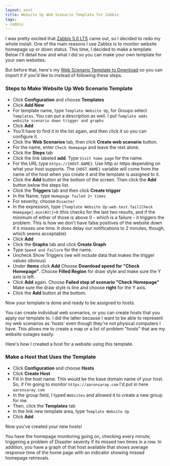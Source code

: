 ```yaml
---
layout: post
title: Website Up Web Scenario Template for Zabbix
tags:
- zabbix
---
```

I was pretty excited that [Zabbix 5.0 LTS](https://www.zabbix.com/whats_new_5_0) came out, so I decided to redo my whole install. One of the main reasons I use Zabbix is to monitor website homepage up or down status.  This time, I decided to make a template.  Below I'll detail how and what I did so you can make your own template for your own websites.

But before that, here's my [Web Scenario Template to Download](/uploads/2020/zabbix-template-web-scenario.xml) so you can import it if you'd like to instead of following these steps.

### Steps to Make Website Up Web Scenario Template

* Click **Configuration** and choose **Templates**
* Click **Add New**
* For template name, type `Template Website Up`, for Groups select `Templates`.  You can put a description as well. I put `Template adds website scenario down trigger and graphs`
* Click **Add**
* You'll have to find it in the list again, and then click it so you can configure it.
* Click the **Web Scenarios** tab, then click **Create web scenario** button.
* For the name, enter `Check Homepage` and leave the rest alone.
* Click the **Steps** tab
* Click the link labeled **add**.  Type `Visit home page` for the name.
* For the URL type `https://{HOST.NAME}`.  Use http or https depending on what your host supports.  The `{HOST.NAME}` variable will come from the name of the host when you create it and the template is assigned to it.
* Click the **Add** button at the bottom of the screen.  Then click the **Add** button below the steps list.
* Click the **Triggers** tab and then click **Create trigger**
* In the Name, type `Homepage failed 2+ times`
* For severity, choose `Disaster`
* In the expression, type `{Template Website Up:web.test.fail[Check Homepage].min(#2)}>0` (this checks for the last two results, and if the minimum of either of those is above 0 - which is a failure - it triggers the problem. This is how we don't have false positives of the website down if it misses one time. It does delay our notifications to 2 minutes, though, which seems acceptable)
* Click **Add**
* Click the **Graphs** tab and click **Create Graph**
* Type `Speed and Failure` for the name.
* Uncheck Show Triggers (we will include data that makes the trigger values obvious)
* Under **items** click **Add**  Choose **Download speed for "Check Homepage"**.  Choose **Filled Region** for draw style and make sure the Y axis is left.
* Click **Add** again.  Choose **Failed step of scenario "Check Homepage"**  Make sure the draw style is line and choose **right** for the Y axis.
* Click the **Add** button at the bottom.

Now your template is done and ready to be assigned to hosts.

You can create individual web scenarios, or you can create hosts that you apply our template to.  I did the latter because I want to be able to represent my web scenarios as 'hosts' even though they're not physical computers I have.  This allows me to create a map or a list of problem "hosts" that are my website outages easily.

Here's how I created a host for a website using this template.

### Make a Host that Uses the Template

* Click **Configuration** and choose **Hosts**
* Click **Create Host**
* Fill in the host name.  This would be the base domain name of your host.  So, if I'm going to monitor `https://aaronsaray.com` I'd put in here `aaronsaray.com`
* In the group field, I typed `Websites` and allowed it to create a new group for me.
* Then, click the **Templates** tab
* In the link new template area, type `Template Website Up`
* Click **Add**

Now you've created your new hosts!

You have the homepage monitoring going on, checking every minute, triggering a problem of Disaster severity if its missed two times in a row. In addition, you have a graph of that host available that shows average response time of the home page with an indicator showing missed homepage retrievals.